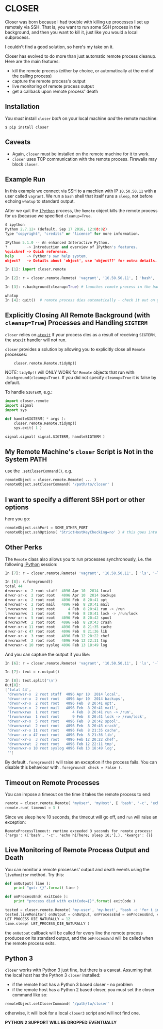 # CLOSER

Closer was born because I had trouble with killing up processes I set up remotely via SSH.
That is, you want to run some SSH process in the background, and then you want to kill it, just 
like you would a local subprocess.

I couldn't find a good solution, so here's my take on it.

Closer has evolved to do more than just automatic remote process cleanup.
Here are the main features:

* kill the remote process (either by choice, or automatically at the end of the calling process)
* capture the remote process's output
* live monitoring of remote process output
* get a callback upon remote process' death

## Installation

You *must* install `closer` *both* on your local machine *and* the remote machine:

    $ pip install closer

## Caveats

* Again, `closer` must be installed on the remote machine for it to work.
* `closer` uses TCP communication with the remote process. Firewalls may block `closer`. 

## Example Run

In this example we connect via SSH to a machien with IP `10.50.50.11` with a user called `vagrant`.
We run a `bash` shell that itself runs a `sleep`, not before echoing `whatup` to standard output.

After we quit the [`IPython`](http://ipython.org) process, the `Remote` object kills the remote process for us (becasue we specified `cleanup=True`.

```python
$ ipython
Python 2.7.12+ (default, Sep 17 2016, 12:08:02) 
Type "copyright", "credits" or "license" for more information.

IPython 5.1.0 -- An enhanced Interactive Python.
?         -> Introduction and overview of IPython's features.
%quickref -> Quick reference.
help      -> Python's own help system.
object?   -> Details about 'object', use 'object??' for extra details.

In [1]: import closer.remote

In [2]: r = closer.remote.Remote( 'vagrant', '10.50.50.11', [ 'bash', '-c', 'echo whatup; sleep 1500;' ] )

In [3]: r.background(cleanup=True) # launches remote process in the background

whatup
In [4]: quit()  # remote process dies automatically - check it out on your own remote server
```

## Explicitly Closing All Remote Background (with `cleanup=True`) Processes and Handling `SIGTERM`

`closer` relies on [`atexit`](https://docs.python.org/2.7/library/atexit.html)
If your process dies as a result of receiving `SIGTERM`, the `atexit` handler will not run.

`closer` provides a solution by allowing you to explicitly close all `Remote` processes:

```python
    closer.remote.Remote.tidyUp()
```

NOTE: `tidyUp()` will ONLY WORK for `Remote` objects that run with
`.background(cleanup=True)`. If you did not specify `cleanup=True` it is false
by default.

To handle `SIGTERM`, e.g.:


```python
import closer.remote
import signal
import sys

def handleSIGTERM( * args ):
    closer.remote.Remote.tidyUp()
    sys.exit( 1 )

signal.signal( signal.SIGTERM, handleSIGTERM )
```

## My Remote Machine's `closer` Script is Not in the System PATH

use the `.setCloserCommand()`, e.g.

```python
remoteObject = closer.remote.Remote( ... )
remoteObject.setCloserCommand( '/path/to/closer' )
```

## I want to specify a different SSH port or other options

here you go:

```python
remoteObject.sshPort = SOME_OTHER_PORT
remoteObject.sshOptions( 'StrictHostKeyChecking=no' ) # this goes into the -o ssh flag
```

## Other Perks

The `Remote` class also allows you to run processes synchronously, i.e. the following [IPython](http://ipython.org) session:

```python
In [7]: r = closer.remote.Remote( 'vagrant', '10.50.50.11', [ 'ls', '-ltr', '/var' ] )

In [8]: r.foreground()
total 44
drwxrwsr-x  2 root staff  4096 Apr 10  2014 local
drwxr-xr-x  2 root root   4096 Apr 10  2014 backups
drwxr-xr-x  2 root root   4096 Feb  8 20:41 opt
drwxrwsr-x  2 root mail   4096 Feb  8 20:41 mail
lrwxrwxrwx  1 root root      4 Feb  8 20:41 run -> /run
lrwxrwxrwx  1 root root      9 Feb  8 20:41 lock -> /run/lock
drwxr-xr-x  5 root root   4096 Feb  8 20:42 spool
drwxrwxrwt  2 root root   4096 Feb  8 20:43 crash
drwxr-xr-x 11 root root   4096 Feb  8 21:35 cache
drwxr-xr-x 47 root root   4096 Feb  8 21:36 lib
drwxr-xr-x  3 root root   4096 Feb 12 20:22 chef
drwxrwxrwt  2 root root   4096 Feb 12 22:11 tmp
drwxrwxr-x 10 root syslog 4096 Feb 13 18:49 log
```

And you can capture the output if you like:


```python
In [6]: r = closer.remote.Remote( 'vagrant', '10.50.50.11', [ 'ls', '-ltr', '/var' ] )

In [7]: text = r.output()

In [8]: text.split('\n')
Out[8]: 
['total 44',
 'drwxrwsr-x  2 root staff  4096 Apr 10  2014 local',
 'drwxr-xr-x  2 root root   4096 Apr 10  2014 backups',
 'drwxr-xr-x  2 root root   4096 Feb  8 20:41 opt',
 'drwxrwsr-x  2 root mail   4096 Feb  8 20:41 mail',
 'lrwxrwxrwx  1 root root      4 Feb  8 20:41 run -> /run',
 'lrwxrwxrwx  1 root root      9 Feb  8 20:41 lock -> /run/lock',
 'drwxr-xr-x  5 root root   4096 Feb  8 20:42 spool',
 'drwxrwxrwt  2 root root   4096 Feb  8 20:43 crash',
 'drwxr-xr-x 11 root root   4096 Feb  8 21:35 cache',
 'drwxr-xr-x 47 root root   4096 Feb  8 21:36 lib',
 'drwxr-xr-x  3 root root   4096 Feb 12 20:22 chef',
 'drwxrwxrwt  2 root root   4096 Feb 12 22:11 tmp',
 'drwxrwxr-x 10 root syslog 4096 Feb 13 18:49 log',
 '']
```

By default `.foreground()` will raise an exception if the process fails. You can disable this behaviour with `.foreground( check = False )`.

## Timeout on Remote Processes

You can impose a timeout on the time it takes the remote process to end

```python
remote = closer.remote.Remote( 'myUser', 'myHost', [ 'bash', '-c', 'echo hiThere; sleep 10;' ] )
remote.run( timeout = 3 )
```

Since we sleep here 10 seconds, the timeout will go off, and `run` will raise an exception:

    RemoteProcessTimeout: runtime exceeded 3 seconds for remote process: {'args': (['bash', '-c', 'echo hiThere; sleep 10;'],), 'kwargs': {}}


## Live Monitoring of Remote Process Output and Death

You can monitor a remote processes' output and death events using the `liveMonitor` method. Try this:

```python
def onOutput( line ):
    print "got: {}".format( line )

def onProcessEnd( exitCode ):
    print "process died with exitCode={}".format( exitCode )

tested = closer.remote.Remote( 'my-user', 'my-host', "bash -c 'for i in 1 2 3 4 5 6 7 8 9 10; do echo $i; sleep 1; done; exit 7'", shell = True )
tested.liveMonitor( onOutput = onOutput, onProcessEnd = onProcessEnd, cleanup = True )
LET_PROCESS_DIE_NATURALLY = 12
time.sleep( LET_PROCESS_DIE_NATURALLY )
```

the `onOutput` callback will be called for every line the remote process
produces on its standard output, and the `onProcessEnd` will be called when the
remote process exits.

## Python 3

`closer` works with Python 3 just fine, but there is a caveat. Assuming that the local host has the Python 3 `closer` installed:

* if the remote host has a Python 3 based closer - no problem
* if the remote host has a Python 2 based closer, you must set the closer command like so:


```python
remoteObject.setCloserCommand( '/path/to/closer' ) 
```
    
otherwise, it will look for a local `closer3` script and will not find one.

**PYTHON 2 SUPPORT WILL BE DROPPED EVENTUALLY**
